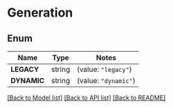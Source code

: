 # Generation

## Enum

Name | Type | Notes
------------ | ------------- | -------------
**LEGACY** | string | (value: `"legacy"`)
**DYNAMIC** | string | (value: `"dynamic"`)


[[Back to Model list]](../README.md#documentation-for-models) [[Back to API list]](../README.md#documentation-for-api-endpoints) [[Back to README]](../README.md)


